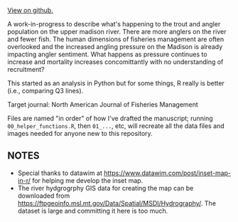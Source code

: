 [View on github.](https://github.com/stevenranney/angler_pressure)

A work-in-progress to describe what's happening to the trout and angler population on the upper madison river. There are more anglers on the river and fewer fish. The human dimensions of fisheries management are often overlooked and the increased angling pressure on the Madison is already impacting angler sentiment. What happens as pressure continues to increase and mortality increases concomittantly with no understanding of recruitment?

This started as an analysis in Python but for some things, R really is better (i.e., comparing Q3 lines).

Target journal: North American Journal of Fisheries Management

Files are named "in order" of how I've drafted the manuscript; running `00_helper_functions.R`, then `01_...`, etc, will recreate all the data files and images needed for anyone new to this repository.

## NOTES

* Special thanks to datawim at https://www.datawim.com/post/inset-map-in-r/ for helping me develop the inset map.
* The river hydgrogrphy GIS data for creating the map can be downloaded from https://ftpgeoinfo.msl.mt.gov/Data/Spatial/MSDI/Hydrography/. The dataset is large and committing it here is too much.